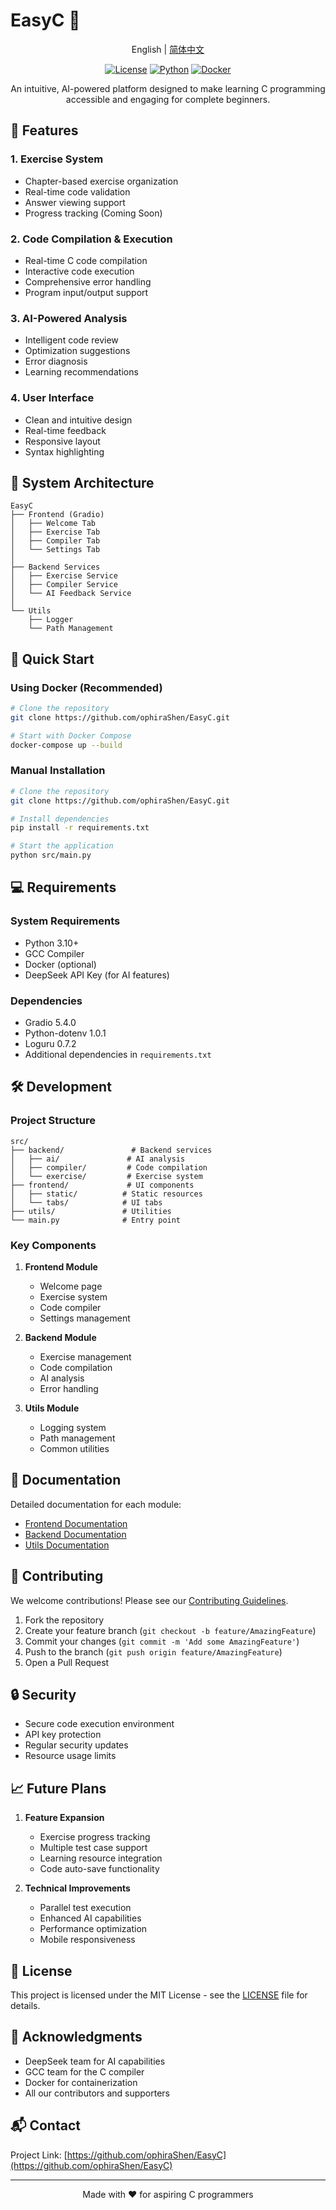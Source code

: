 # EasyC 🚀

<div align="center">

English | [简体中文](https://github.com/ophiraShen/EasyC/blob/main/README_CN.MD)

[![License](https://img.shields.io/badge/license-MIT-blue.svg)](LICENSE)
[![Python](https://img.shields.io/badge/python-3.10+-blue.svg)](https://www.python.org/downloads/)
[![Docker](https://img.shields.io/badge/docker-required-blue.svg)](https://www.docker.com/)

An intuitive, AI-powered platform designed to make learning C programming accessible and engaging for complete beginners.
</div>

## 🌟 Features

### 1. Exercise System
- Chapter-based exercise organization
- Real-time code validation
- Answer viewing support
- Progress tracking (Coming Soon)

### 2. Code Compilation & Execution
- Real-time C code compilation
- Interactive code execution
- Comprehensive error handling
- Program input/output support

### 3. AI-Powered Analysis
- Intelligent code review
- Optimization suggestions
- Error diagnosis
- Learning recommendations

### 4. User Interface
- Clean and intuitive design
- Real-time feedback
- Responsive layout
- Syntax highlighting

## 🔧 System Architecture

```
EasyC
├── Frontend (Gradio)
│   ├── Welcome Tab
│   ├── Exercise Tab
│   ├── Compiler Tab
│   └── Settings Tab
│
├── Backend Services
│   ├── Exercise Service
│   ├── Compiler Service
│   └── AI Feedback Service
│
└── Utils
    ├── Logger
    └── Path Management
```

## 🚀 Quick Start

### Using Docker (Recommended)
```bash
# Clone the repository
git clone https://github.com/ophiraShen/EasyC.git

# Start with Docker Compose
docker-compose up --build
```

### Manual Installation
```bash
# Clone the repository
git clone https://github.com/ophiraShen/EasyC.git

# Install dependencies
pip install -r requirements.txt

# Start the application
python src/main.py
```

## 💻 Requirements

### System Requirements
- Python 3.10+
- GCC Compiler
- Docker (optional)
- DeepSeek API Key (for AI features)

### Dependencies
- Gradio 5.4.0
- Python-dotenv 1.0.1
- Loguru 0.7.2
- Additional dependencies in `requirements.txt`

## 🛠️ Development

### Project Structure
```
src/
├── backend/               # Backend services
│   ├── ai/               # AI analysis
│   ├── compiler/         # Code compilation
│   └── exercise/         # Exercise system
├── frontend/             # UI components
│   ├── static/          # Static resources
│   └── tabs/            # UI tabs
├── utils/               # Utilities
└── main.py              # Entry point
```

### Key Components
1. **Frontend Module**
   - Welcome page
   - Exercise system
   - Code compiler
   - Settings management

2. **Backend Module**
   - Exercise management
   - Code compilation
   - AI analysis
   - Error handling

3. **Utils Module**
   - Logging system
   - Path management
   - Common utilities

## 📝 Documentation

Detailed documentation for each module:
- [Frontend Documentation](src/frontend/functional_docs/README_frontend.md)
- [Backend Documentation](src/backend/functional_docs/README_backend.md)
- [Utils Documentation](src/utils/functional_docs/README_utils.md)

## 🤝 Contributing

We welcome contributions! Please see our [Contributing Guidelines](CONTRIBUTING.md).

1. Fork the repository
2. Create your feature branch (`git checkout -b feature/AmazingFeature`)
3. Commit your changes (`git commit -m 'Add some AmazingFeature'`)
4. Push to the branch (`git push origin feature/AmazingFeature`)
5. Open a Pull Request

## 🔒 Security

- Secure code execution environment
- API key protection
- Regular security updates
- Resource usage limits

## 📈 Future Plans

1. **Feature Expansion**
   - Exercise progress tracking
   - Multiple test case support
   - Learning resource integration
   - Code auto-save functionality

2. **Technical Improvements**
   - Parallel test execution
   - Enhanced AI capabilities
   - Performance optimization
   - Mobile responsiveness

## 📄 License

This project is licensed under the MIT License - see the [LICENSE](LICENSE) file for details.

## 🙏 Acknowledgments

- DeepSeek team for AI capabilities
- GCC team for the C compiler
- Docker for containerization
- All our contributors and supporters

## 📬 Contact

Project Link: [https://github.com/ophiraShen/EasyC](https://github.com/ophiraShen/EasyC)

---

<p align="center">Made with ❤️ for aspiring C programmers</p>